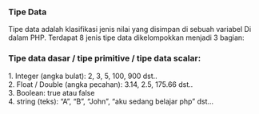 <h3><b>Tipe Data</b></h3>
<p>Tipe data adalah klasifikasi jenis nilai yang disimpan di sebuah variabel
Di dalam PHP. Terdapat 8 jenis tipe data dikelompokkan menjadi 3 bagian:</p>

<h3>Tipe data dasar / tipe primitive / tipe data scalar:</h3>
1. Integer (angka bulat): 2, 3, 5, 100, 900 dst..</br>
2. Float / Double (angka pecahan): 3.14, 2.5, 175.66 dst..</br>
3. Boolean: true atau false</br>
4. string (teks): “A”, “B”, “John”, “aku sedang belajar php” dst…
